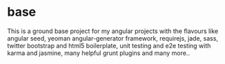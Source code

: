 base
====

This is a ground base project for my angular projects with the flavours like angular seed,
yeoman angular-generator framework, requirejs, jade, sass, twitter bootstrap and html5 boilerplate, unit testing and
e2e testing with karma and jasmine, many helpful grunt plugins and many more..
